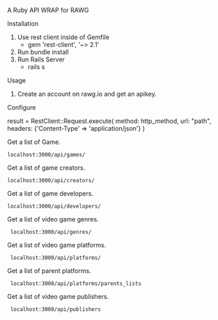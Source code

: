 A Ruby API WRAP for RAWG

Installation
 
 1. Use rest client inside of Gemfile
     - gem 'rest-client', '~> 2.1'
 2.  Run bundle install
 3.  Run Rails Server
     - rails s


Usage
 
 1. Create an account on rawg.io and get an apikey.

 Configure
     
   result = RestClient::Request.execute(
      method: http_method, 
      url: "path",
      headers: {'Content-Type' => 'application/json'}
    )

 Get a list of Game.
    
    localhost:3000/api/games/

Get a list of game creators.
   
    localhost:3000/api/creators/

Get a list of game developers.
  
    localhost:3000/api/developers/
    
Get a list of video game genres.

     localhost:3000/api/genres/
     
Get a list of video game platforms.

     localhost:3000/api/platforms/
     
Get a list of parent platforms.

     localhost:3000/api/platforms/parents_lists
 
Get a list of video game publishers.
  
     localhost:3000/api/publishers
